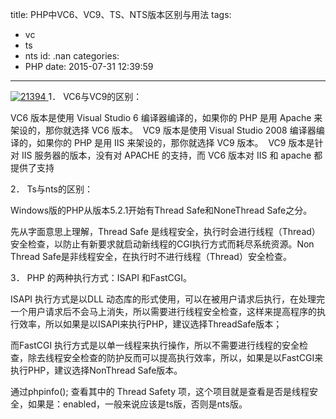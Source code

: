 title: PHP中VC6、VC9、TS、NTS版本区别与用法
tags:
  - vc
  - ts
  - nts
id: .nan
categories:
  - PHP
date: 2015-07-31 12:39:59
---

[![21394](http://www.shengxuezixun.com/wp-content/uploads/2015/07/21394-300x169.jpg)](http://www.shengxuezixun.com/wp-content/uploads/2015/07/21394.jpg)[
](http://www.shengxuezixun.com/wp-content/uploads/2015/07/20150727090959_48652.jpg)1． VC6与VC9的区别：

VC6 版本是使用 Visual Studio 6 编译器编译的，如果你的 PHP 是用 Apache 来架设的，那你就选择 VC6 版本。  VC9 版本是使用 Visual Studio 2008 编译器编译的，如果你的 PHP 是用 IIS 来架设的，那你就选择 VC9 版本。  VC9 版本是针对 IIS 服务器的版本，没有对 APACHE 的支持，而 VC6 版本对 IIS 和 apache 都提供了支持

2． Ts与nts的区别：

Windows版的PHP从版本5.2.1开始有Thread Safe和NoneThread Safe之分。

先从字面意思上理解，Thread Safe 是线程安全，执行时会进行线程（Thread）安全检查，以防止有新要求就启动新线程的CGI执行方式而耗尽系统资源。Non Thread Safe是非线程安全，在执行时不进行线程（Thread）安全检查。

3． PHP 的两种执行方式：ISAPI 和FastCGI。

ISAPI 执行方式是以DLL 动态库的形式使用，可以在被用户请求后执行，在处理完一个用户请求后不会马上消失，所以需要进行线程安全检查，这样来提高程序的执行效率，所以如果是以ISAPI来执行PHP，建议选择ThreadSafe版本；

而FastCGI 执行方式是以单一线程来执行操作，所以不需要进行线程的安全检查，除去线程安全检查的防护反而可以提高执行效率，所以，如果是以FastCGI来执行PHP，建议选择NonThread Safe版本。

通过phpinfo(); 查看其中的 Thread Safety 项，这个项目就是查看是否是线程安全，如果是：enabled，一般来说应该是ts版，否则是nts版。